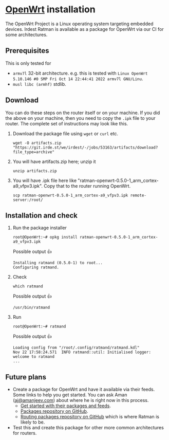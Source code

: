 # [OpenWrt](https://openwrt.org/) installation

The OpenWrt Project is a Linux operating system targeting embedded devices.
Irdest Ratman is available as a package for OpenWrt via our CI for some architectures.

## Prerequisites

This is only tested for

- `armv7l` 32-bit architecture. e.g. this is tested
  with `Linux OpenWrt 5.10.146 #0 SMP Fri Oct 14 22:44:41 2022 armv7l GNU/Linu`.
- `musl libc (armhf)` stdlib.

## Download

You can do these steps on the router itself or on your machine. If you did the
above on your machine, then you need to copy the `.ipk` file to your router.
The complete set of instructions may look like this.

1. Download the package file using `wget` or `curl` etc.
    ```shell
    wget -O artifacts.zip "https://git.irde.st/we/irdest/-/jobs/53163/artifacts/download?file_type=archive"
    ```
2. You will have artifacts.zip here; unzip it
      ```shell
      unzip artifacts.zip
      ```
3. You will have .ipk file here like "ratman-openwrt-0.5.0-1_arm_cortex-a9_vfpv3.ipk". Copy that to the router running
   OpenWrt.
      ```shell
      scp ratman-openwrt-0.5.0-1_arm_cortex-a9_vfpv3.ipk remote-server:/root/
      ```

## Installation and check

1. Run the package installer
    ```shell
    root@OpenWrt:~# opkg install ratman-openwrt-0.5.0-1_arm_cortex-a9_vfpv3.ipk
    ```
   Possible output 👍
    ```shell
    Installing ratmand (0.5.0-1) to root...
    Configuring ratmand.
    ```
2. Check
    ```shell
    which ratmand
    ```
   Possible output 👍
    ```shell
    /usr/bin/ratmand
    ```
3. Run
    ```shell
    root@OpenWrt:~# ratmand
    ```
   Possible output 👍
    ```shell
    Loading config from "/root/.config/ratmand/ratmand.kdl"
    Nov 22 17:58:24.571  INFO ratmand::util: Initialised logger: welcome to ratmand
    ...
    ```

## Future plans

- Create a package for OpenWrt and have it available via their feeds. Some links to help you get started. You can ask
  Aman (aj@amanjeev.com) about where he is right now in this process.
    - [Get started with their packages and feeds](https://openwrt.org/packages/start).
    - [Packages repository on GitHub](https://github.com/openwrt/packages).
    - [Routing packages repository on GitHub](https://github.com/openwrt/routing) which is where Ratman is likely to be.
- Test this and create this package for other more common architectures for routers.